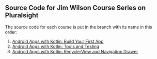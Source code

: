 ## Source Code for Jim Wilson Course Series on Pluralsight

The source code for each course is put in the branch with its name in
this order:

1. [Android Apps with Kotlin: Build Your First App](https://github.com/israteneda/NoteKeeper/tree/build-your-first-app)
2. [Android Apps with Kotlin: Tools and Testing](https://github.com/israteneda/NoteKeeper/tree/tools-and-testing)
3. [Android Apps with Kotlin: RecyclerView and Navigation Drawer](https://github.com/israteneda/NoteKeeper/tree/recyclerview-and-navigation-drawer)